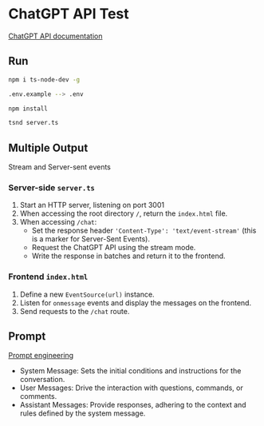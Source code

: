 # ChatGPT API Test

[ChatGPT API documentation](https://platform.openai.com/docs/overview)

## Run

```bash
npm i ts-node-dev -g

.env.example --> .env

npm install

tsnd server.ts
```

## Multiple Output

Stream and Server-sent events

### Server-side `server.ts`

1. Start an HTTP server, listening on port 3001
2. When accessing the root directory `/`, return the `index.html` file.
3. When accessing `/chat`:
   - Set the response header `'Content-Type': 'text/event-stream'` (this is a marker for Server-Sent Events).
   - Request the ChatGPT API using the stream mode.
   - Write the response in batches and return it to the frontend.

### Frontend `index.html`

1. Define a new `EventSource(url)` instance.
2. Listen for `onmessage` events and display the messages on the frontend.
3. Send requests to the `/chat` route.

## Prompt

[Prompt engineering](https://platform.openai.com/docs/guides/prompt-engineering)

- System Message: Sets the initial conditions and instructions for the conversation.
- User Messages: Drive the interaction with questions, commands, or comments.
- Assistant Messages: Provide responses, adhering to the context and rules defined by the system message.
